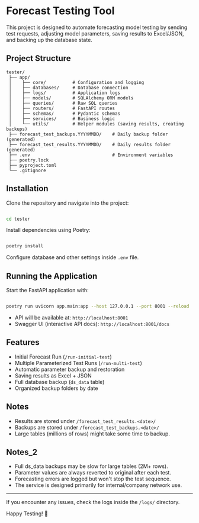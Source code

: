 # Forecast Testing Tool

This project is designed to automate forecasting model testing by sending test requests, adjusting model parameters, saving results to Excel/JSON, and backing up the database state.

## Project Structure

```
tester/
 ├── app/
 │    ├── core/          # Configuration and logging
 │    ├── databases/     # Database connection
 │    ├── logs/          # Application logs
 │    ├── models/        # SQLAlchemy ORM models
 │    ├── queries/       # Raw SQL queries
 │    ├── routers/       # FastAPI routes
 │    ├── schemas/       # Pydantic schemas
 │    ├── services/      # Business logic
 │    └── utils/         # Helper modules (saving results, creating backups)
 ├── forecast_test_backups.YYYYMMDD/    # Daily backup folder (generated)
 ├── forecast_test_results.YYYYMMDD/    # Daily results folder (generated)
 ├── .env                               # Environment variables
 ├── poetry.lock
 ├── pyproject.toml
 └── .gitignore
```

## Installation

Clone the repository and navigate into the project:

```bash

cd tester
```

Install dependencies using Poetry:

```bash

poetry install
```

Configure database and other settings inside `.env` file.


## Running the Application

Start the FastAPI application with:

```bash

poetry run uvicorn app.main:app --host 127.0.0.1 --port 8001 --reload
```

- API will be available at: `http://localhost:8001`
- Swagger UI (interactive API docs): `http://localhost:8001/docs`


## Features

- Initial Forecast Run (`/run-initial-test`)
- Multiple Parameterized Test Runs (`/run-multi-test`)
- Automatic parameter backup and restoration
- Saving results as Excel + JSON
- Full database backup (`ds_data` table)
- Organized backup folders by date


## Notes

- Results are stored under `/forecast_test_results.<date>/`
- Backups are stored under `/forecast_test_backups.<date>/`
- Large tables (millions of rows) might take some time to backup.

## Notes_2
- Full ds_data backups may be slow for large tables (2M+ rows).
- Parameter values are always reverted to original after each test.
- Forecasting errors are logged but won't stop the test sequence.
- The service is designed primarily for internal/company network use.

---

If you encounter any issues, check the logs inside the `/logs/` directory.

Happy Testing! 🚀

